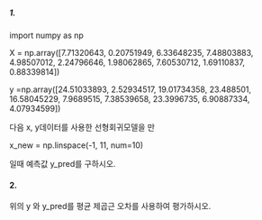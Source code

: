 ##### 1.

import numpy as np

X = np.array([7.71320643, 0.20751949, 6.33648235, 7.48803883, 4.98507012, 2.24796646, 1.98062865, 7.60530712, 1.69110837, 0.88339814])


y =np.array([24.51033893, 2.52934517, 19.01734358, 23.488501, 16.58045229,  7.9689515,  7.38539658, 23.3996735, 6.90887334, 4.07934599])

다음 x, y데이터를 사용한 선형회귀모델을 만

x_new = np.linspace(-1, 11, num=10)

일때 예측값 y_pred를 구하시오.



#### 2.

위의 y 와 y_pred를 평균 제곱근 오차를 사용하여 평가하시오.

